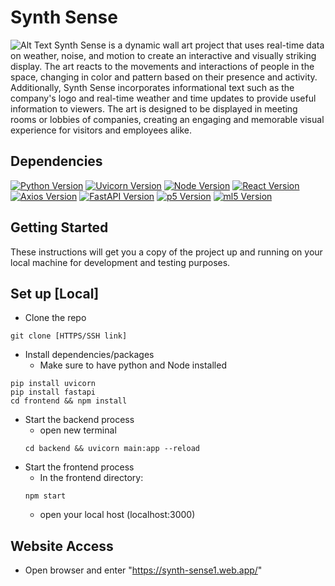 # Synth Sense

![Alt Text](https://drive.google.com/file/d/13ljYOJXup74jepw07djMz0QvUuUu6VLP/view?usp=sharing)
Synth Sense is a dynamic wall art project that uses real-time data on weather, noise, and motion to create an interactive and visually striking display. The art reacts to the movements and interactions of people in the space, changing in color and pattern based on their presence and activity. Additionally, Synth Sense incorporates informational text such as the company's logo and real-time weather and time updates to provide useful information to viewers. The art is designed to be displayed in meeting rooms or lobbies of companies, creating an engaging and memorable visual experience for visitors and employees alike.

## Dependencies 

[![Python Version](https://img.shields.io/badge/Python-3.11.3-brightgreen)](https://www.python.org/downloads/)
[![Uvicorn Version](https://img.shields.io/badge/Uvicorn-0.21.0-brightgreen)](uvicorn.org)
[![Node Version](https://img.shields.io/badge/Node-18.14.0-brightgreen)](https://nodejs.org/en)
[![React Version](https://img.shields.io/badge/React-18.2.0-brightgreen)](https://react.dev/)
[![Axios Version](https://img.shields.io/badge/Axios-1.3.5-brightgreen)](https://www.npmjs.com/package/react-axios)
[![FastAPI Version](https://img.shields.io/badge/Fast-0.95.0-brightgreen)](https://fastapi.tiangolo.com/)
[![p5 Version](https://img.shields.io/badge/p5-1.6.0-brightgreen)](https://p5js.org/)
[![ml5 Version](https://img.shields.io/badge/ml5-0.12.2-brightgreen)](https://ml5js.org/)



<!-- - Python: v3.11.3
- Uvicorn: v0.21.0
- Node: v18.14.0
- React: v18.2.0
- Axios: v1.3.5
- Fastapi: v0.95.0
- p5: v1.6.0
- ml5: v0.12.2  -->

## Getting Started

These instructions will get you a copy of the project up and running on your local machine for development and testing purposes.

## Set up [Local]
* Clone the repo
``` 
git clone [HTTPS/SSH link]
```
* Install dependencies/packages
    * Make sure to have python and Node installed
```
pip install uvicorn
pip install fastapi
cd frontend && npm install
```
* Start the backend process
   * open new terminal
   ```
   cd backend && uvicorn main:app --reload
   ```
* Start the frontend process
   * In the frontend directory:
   ```
   npm start
   ```
   * open your local host (localhost:3000)

## Website Access
* Open browser and enter "https://synth-sense1.web.app/"

